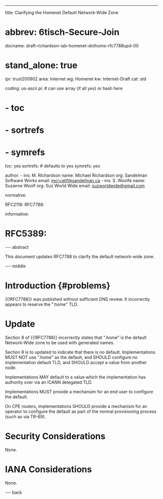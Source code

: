 ---
title: Clarifying the Homenet Default Network-Wide Zone
# abbrev: 6tisch-Secure-Join
docname: draft-richardson-iab-homenet-dothome-rfc7788upd-00

# stand_alone: true

ipr: trust200902
area: Internet
wg: Homenet
kw: Internet-Draft
cat: std

coding: us-ascii
pi:    # can use array (if all yes) or hash here
#  - toc
#  - sortrefs
#  - symrefs
  toc: yes
  sortrefs:   # defaults to yes
  symrefs: yes

author:
      -
        ins: M. Richardson
        name: Michael Richardson
        org: Sandelman Software Works
        email: mcr+ietf@sandelman.ca
      -
        ins: S. Woolfe
        name: Suzanne Woolf
        org: Suz World Wide
        email: suzworldwide@gmail.com


normative:

  RFC2119:
  RFC7788:

informative:

#  RFC5389:

--- abstract

This document updates RFC7788 to clarify the default network-wide zone.

--- middle

# Introduction        {#problems}

{{!RFC7788}} was published without sufficient DNS review. It incorrectly
appears to reserve the ".home" TLD.

# Update

Section 8 of {{!RFC7788}} incorrectly states that ".home" is the default
Network-Wide zone to be used with generated names.

Section 8 is to updated to indicate that there is no default.
Implementations MUST NOT use ".home" as the default, and SHOULD configure no
implementation default TLD, and SHOULD accept a value from another node.

Implementations MAY default to a value which the implementation has
authority over via an ICANN delegated TLD.

Implementations MUST provide a mechansim for an end user to configure the
default.

On CPE routers, implementations SHOULD provide a mechanism for an operator
to configure the default as part of the normal provisioning process (such as
via TR-69).

# Security Considerations

None.

# IANA Considerations

None.

--- back

